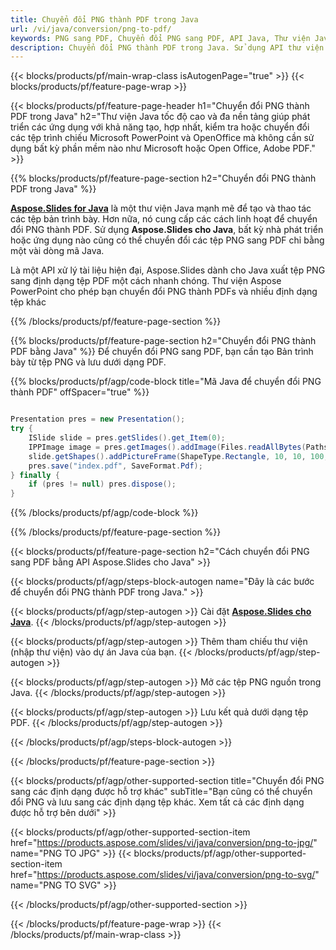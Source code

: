 ```yaml
---
title: Chuyển đổi PNG thành PDF trong Java
url: /vi/java/conversion/png-to-pdf/
keywords: PNG sang PDF, Chuyển đổi PNG sang PDF, API Java, Thư viện Java, PNG, PDF
description: Chuyển đổi PNG thành PDF trong Java. Sử dụng API thư viện Java để chuyển đổi tệp PNG thành tệp PDF
---
```


{{< blocks/products/pf/main-wrap-class isAutogenPage="true" >}}
{{< blocks/products/pf/feature-page-wrap >}}

{{< blocks/products/pf/feature-page-header h1="Chuyển đổi PNG thành PDF trong Java" h2="Thư viện Java tốc độ cao và đa nền tảng giúp phát triển các ứng dụng với khả năng tạo, hợp nhất, kiểm tra hoặc chuyển đổi các tệp trình chiếu Microsoft PowerPoint và OpenOffice mà không cần sử dụng bất kỳ phần mềm nào như Microsoft hoặc Open Office, Adobe PDF." >}}

{{% blocks/products/pf/feature-page-section h2="Chuyển đổi PNG thành PDF trong Java" %}}

[**Aspose.Slides for Java**](https://products.aspose.com/slides/vi/java/) là một thư viện Java mạnh mẽ để tạo và thao tác các tệp bản trình bày. Hơn nữa, nó cung cấp các cách linh hoạt để chuyển đổi PNG thành PDF. Sử dụng **Aspose.Slides cho Java**, bất kỳ nhà phát triển hoặc ứng dụng nào cũng có thể chuyển đổi các tệp PNG sang PDF chỉ bằng một vài dòng mã Java.

Là một API xử lý tài liệu hiện đại, Aspose.Slides dành cho Java xuất tệp PNG sang định dạng tệp PDF một cách nhanh chóng. Thư viện Aspose PowerPoint cho phép bạn chuyển đổi PNG thành PDFs và nhiều định dạng tệp khác

{{% /blocks/products/pf/feature-page-section %}}

{{% blocks/products/pf/feature-page-section  h2="Chuyển đổi PNG thành PDF bằng Java" %}}
Để chuyển đổi PNG sang PDF, bạn cần tạo Bản trình bày từ tệp PNG và lưu dưới dạng PDF.

{{% blocks/products/pf/agp/code-block title="Mã Java để chuyển đổi PNG thành PDF" offSpacer="true" %}}

```java

Presentation pres = new Presentation();
try {
    ISlide slide = pres.getSlides().get_Item(0);
	IPPImage image = pres.getImages().addImage(Files.readAllBytes(Paths.get("image.png")));
	slide.getShapes().addPictureFrame(ShapeType.Rectangle, 10, 10, 100, 100, image);
    pres.save("index.pdf", SaveFormat.Pdf);
} finally {
    if (pres != null) pres.dispose();
}
```


{{% /blocks/products/pf/agp/code-block %}}

{{% /blocks/products/pf/feature-page-section %}}

{{< blocks/products/pf/feature-page-section  h2="Cách chuyển đổi PNG sang PDF bằng API Aspose.Slides cho Java" >}}

{{< blocks/products/pf/agp/steps-block-autogen name="Đây là các bước để chuyển đổi PNG thành PDF trong Java." >}}

{{< blocks/products/pf/agp/step-autogen >}}
Cài đặt [**Aspose.Slides cho Java**](https://products.aspose.com/slides/vi/java/).
{{< /blocks/products/pf/agp/step-autogen >}}

{{< blocks/products/pf/agp/step-autogen >}}
Thêm tham chiếu thư viện (nhập thư viện) vào dự án Java của bạn.
{{< /blocks/products/pf/agp/step-autogen >}}

{{< blocks/products/pf/agp/step-autogen >}}
Mở các tệp PNG nguồn trong Java.
{{< /blocks/products/pf/agp/step-autogen >}}

{{< blocks/products/pf/agp/step-autogen >}}
Lưu kết quả dưới dạng tệp PDF.
{{< /blocks/products/pf/agp/step-autogen >}}

{{< /blocks/products/pf/agp/steps-block-autogen >}}

{{< /blocks/products/pf/feature-page-section >}}

{{< blocks/products/pf/agp/other-supported-section title="Chuyển đổi PNG sang các định dạng được hỗ trợ khác" subTitle="Bạn cũng có thể chuyển đổi PNG và lưu sang các định dạng tệp khác. Xem tất cả các định dạng được hỗ trợ bên dưới" >}}

{{< blocks/products/pf/agp/other-supported-section-item href="https://products.aspose.com/slides/vi/java/conversion/png-to-jpg/" name="PNG TO JPG" >}}
{{< blocks/products/pf/agp/other-supported-section-item href="https://products.aspose.com/slides/vi/java/conversion/png-to-svg/" name="PNG TO SVG" >}}


{{< /blocks/products/pf/agp/other-supported-section >}}

{{< /blocks/products/pf/feature-page-wrap >}}
{{< /blocks/products/pf/main-wrap-class >}}